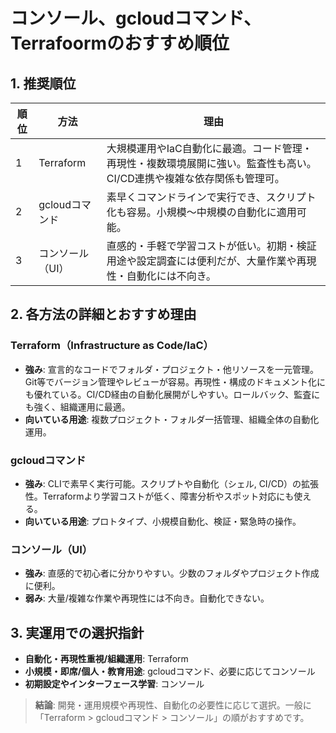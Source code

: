 # コンソール、gcloudコマンド、Terrafoormのおすすめ順位

## 1. 推奨順位

| 順位 | 方法                 | 理由             |
|------|----------------------|-------------------------------------------------|
| 1    | Terraform            | 大規模運用やIaC自動化に最適。コード管理・再現性・複数環境展開に強い。監査性も高い。CI/CD連携や複雑な依存関係も管理可。|
| 2    | gcloudコマンド       | 素早くコマンドラインで実行でき、スクリプト化も容易。小規模〜中規模の自動化に適用可能。|
| 3    | コンソール（UI）     | 直感的・手軽で学習コストが低い。初期・検証用途や設定調査には便利だが、大量作業や再現性・自動化には不向き。|

## 2. 各方法の詳細とおすすめ理由

### Terraform（Infrastructure as Code/IaC）

- **強み**: 宣言的なコードでフォルダ・プロジェクト・他リソースを一元管理。Git等でバージョン管理やレビューが容易。再現性・構成のドキュメント化にも優れている。CI/CD経由の自動化展開がしやすい。ロールバック、監査にも強く、組織運用に最適。
- **向いている用途**: 複数プロジェクト・フォルダ一括管理、組織全体の自動化運用。

### gcloudコマンド

- **強み**: CLIで素早く実行可能。スクリプトや自動化（シェル, CI/CD）の拡張性。Terraformより学習コストが低く、障害分析やスポット対応にも使える。
- **向いている用途**: プロトタイプ、小規模自動化、検証・緊急時の操作。

### コンソール（UI）

- **強み**: 直感的で初心者に分かりやすい。少数のフォルダやプロジェクト作成に便利。
- **弱み**: 大量/複雑な作業や再現性には不向き。自動化できない。

## 3. 実運用での選択指針

- **自動化・再現性重視/組織運用**: Terraform
- **小規模・即席/個人・教育用途**: gcloudコマンド、必要に応じてコンソール
- **初期設定やインターフェース学習**: コンソール

> **結論**: 開発・運用規模や再現性、自動化の必要性に応じて選択。一般に「Terraform > gcloudコマンド > コンソール」の順がおすすめです。
